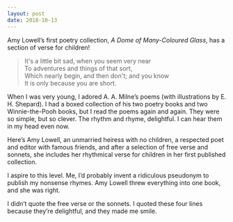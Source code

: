 ```yaml
---
layout: post
date: 2018-10-13
---
```


Amy Lowell’s first poetry collection, *A Dome of Many-Coloured Glass*, has a section of verse for children!

>It's a little bit sad, when you seem very near  
>To adventures and things of that sort,  
>Which nearly begin, and then don't; and you know  
>It is only because you are short.

When I was very young, I adored A. A. Milne’s poems (with illustrations by E. H. Shepard). I had a boxed collection of his two poetry books and two Winnie-the-Pooh books, but I read the poems again and again. They were so simple, but so clever. The rhythm and rhyme, delightful. I can hear them in my head even now. 

Here’s Amy Lowell, an unmarried heiress with no children, a respected poet and editor with famous friends, and after a selection of free verse and sonnets, she includes her rhythmical verse for children in her first published collection. 

I aspire to this level. Me, I’d probably invent a ridiculous pseudonym to publish my nonsense rhymes. Amy Lowell threw everything into one book, and she was right. 

I didn’t quote the free verse or the sonnets. I quoted these four lines because they’re delightful, and they made me smile. 
